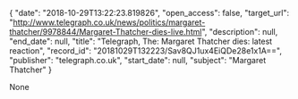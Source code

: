 {
  "date": "2018-10-29T13:22:23.819826", 
  "open_access": false, 
  "target_url": "http://www.telegraph.co.uk/news/politics/margaret-thatcher/9978844/Margaret-Thatcher-dies-live.html", 
  "description": null, 
  "end_date": null, 
  "title": "Telegraph, The: Margaret Thatcher dies: latest reaction", 
  "record_id": "20181029T132223/Sav8QJ1ux4EiQDe28e1x1A==", 
  "publisher": "telegraph.co.uk", 
  "start_date": null, 
  "subject": "Margaret Thatcher"
}

None